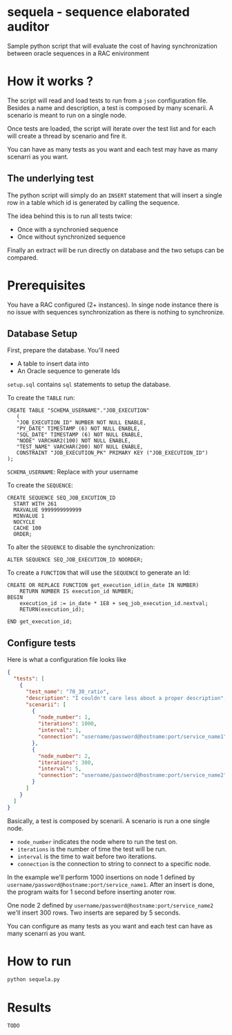 # sequela - sequence elaborated auditor

Sample python script that will evaluate the cost of having synchronization between oracle sequences in a RAC enivironment

# How it works ?

The script will read and load tests to run from a `json` configuration file.
Besides a name and description, a test is composed by many scenarii. A scenario is meant to run on a single node. 

Once tests are loaded, the script will iterate over the test list and for each will create a thread by scenario
and fire it. 

You can have as many tests as you want and each test may have as many scenarri as you want.

## The underlying test

The python script will simply do an `INSERT` statement that will insert a single row in a table which id is generated 
by calling the sequence.

The idea behind this is to run all tests twice:
* Once with a synchronied sequence
* Once without synchronized sequence

Finally an extract will be run directly on database and the two setups can be compared. 

# Prerequisites

You have a RAC configured (2+ instances). In singe node instance there is no issue with sequences synchronization 
as there is nothing to synchronize.

## Database Setup

First, prepare the database. You'll need 
* A table to insert data into
* An Oracle sequence to generate Ids

`setup.sql` contains `sql` statements to setup the database.

To create the `TABLE` run:
```oracle-sql
CREATE TABLE "SCHEMA_USERNAME"."JOB_EXECUTION"
   (
   "JOB_EXECUTION_ID" NUMBER NOT NULL ENABLE,
   "PY_DATE" TIMESTAMP (6) NOT NULL ENABLE,
   "SQL_DATE" TIMESTAMP (6) NOT NULL ENABLE,
   "NODE" VARCHAR2(100) NOT NULL ENABLE,
   "TEST_NAME" VARCHAR(200) NOT NULL ENABLE,
   CONSTRAINT "JOB_EXECUTION_PK" PRIMARY KEY ("JOB_EXECUTION_ID")
);
```
`SCHEMA_USERNAME`: Replace with your username

To create the `SEQUENCE`:

```oracle-sql
CREATE SEQUENCE SEQ_JOB_EXCUTION_ID
  START WITH 261
  MAXVALUE 9999999999999
  MINVALUE 1
  NOCYCLE
  CACHE 100
  ORDER;
```

To alter the `SEQUENCE` to disable the synchronization:
````oracle-sql
ALTER SEQUENCE SEQ_JOB_EXECUTION_ID NOORDER;
````

To create a `FUNCTION` that will use the `SEQUENCE` to generate an Id:
```oracle-sql
CREATE OR REPLACE FUNCTION get_execution_id(in_date IN NUMBER) 
    RETURN NUMBER IS execution_id NUMBER;
BEGIN
	execution_id := in_date * 1E8 + seq_job_execution_id.nextval;
	RETURN(execution_id);

END get_execution_id;
```

## Configure tests

Here is what a configuration file looks like

```json
{
  "tests": [
    {
      "test_name": "70_30_ratio",
      "description": "I couldn't care less about a proper description",
      "scenarii": [
        {
          "node_number": 1,
          "iterations": 1000,
          "interval": 1,
          "connection": "username/password@hostname:port/service_name1"
        },
        {
          "node_number": 2,
          "iterations": 300,
          "interval": 5,
          "connection": "username/password@hostname:port/service_name2"
        }
      ]
    }
  ]
}
```
Basically, a test is composed by scenarii. A scenario is run a one single node.
* `node_number` indicates the node where to run the test on.
* `iterations` is the number of time the test will be run.
* `interval` is the time to wait before two iterations.
* `connection` is the connection to string to connect to a specific node.

In the example we'll perform 1000 insertions on node 1 defined by `username/password@hostname:port/service_name1`.
After an insert is done, the program waits for 1 second before inserting anoter row.

One node 2 defined by `username/password@hostname:port/service_name2` we'll insert 300 rows. Two inserts are separed by 5 seconds.

You can configure as many tests as you want and each test can have as many scenarri as you want.

# How to run

```python
python sequela.py
```

# Results

`TODO`

